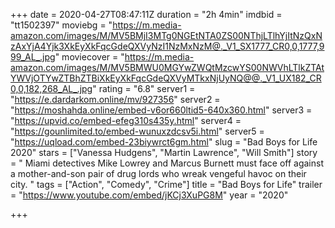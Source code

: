 +++
date = 2020-04-27T08:47:11Z
duration = "2h 4min"
imdbid = "tt1502397"
moviebg = "https://m.media-amazon.com/images/M/MV5BMjI3MTg0NGEtNTA0ZS00NThjLTlhYjItNzQxNzAxYjA4Yjk3XkEyXkFqcGdeQXVyNzI1NzMxNzM@._V1_SX1777_CR0,0,1777,999_AL_.jpg"
moviecover = "https://m.media-amazon.com/images/M/MV5BMWU0MGYwZWQtMzcwYS00NWVhLTlkZTAtYWVjOTYwZTBhZTBiXkEyXkFqcGdeQXVyMTkxNjUyNQ@@._V1_UX182_CR0,0,182,268_AL_.jpg"
rating = "6.8"
server1 = "https://e.dardarkom.online/mv/927356"
server2 = "https://moshahda.online/embed-v6or660ltid5-640x360.html"
server3 = "https://upvid.co/embed-efeg310s435y.html"
server4 = "https://gounlimited.to/embed-wunuxzdcsv5i.html"
server5 = "https://uqload.com/embed-23biywrct6gm.html"
slug = "Bad Boys for Life 2020"
stars = ["Vanessa Hudgens", "Martin Lawrence", "Will Smith"]
story = " Miami detectives Mike Lowrey and Marcus Burnett must face off against a mother-and-son pair of drug lords who wreak vengeful havoc on their city. "
tags = ["Action", "Comedy", "Crime"]
title = "Bad Boys for Life"
trailer = "https://www.youtube.com/embed/jKCj3XuPG8M"
year = "2020"

+++
